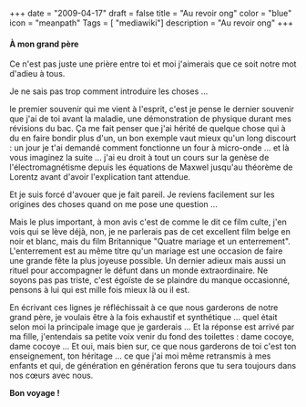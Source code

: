 +++
date = "2009-04-17"
draft = false
title = "Au revoir ong"
color = "blue"
icon = "meanpath"
Tags = [ "mediawiki"]
description = "Au revoir ong"
+++

#### À mon grand père

Ce n'est pas juste une prière entre toi et moi j'aimerais que ce soit
notre mot d'adieu à tous.

Je ne sais pas trop comment introduire les choses ...

le premier souvenir qui me vient à l'esprit, c'est je pense le dernier
souvenir que j'ai de toi avant la maladie, une démonstration de physique
durant mes révisions du bac. Ça me fait penser que j'ai hérité de
quelque chose qui à du en faire bondir plus d'un, un bon exemple vaut
mieux qu'un long discourt : un jour je t'ai demandé comment fonctionne
un four à micro-onde ... et là vous imaginez la suite ... j'ai eu droit
à tout un cours sur la genèse de l'électromagnétisme depuis les
équations de Maxwel jusqu'au théorème de Lorentz avant d'avoir
l'explication tant attendue.

Et je suis forcé d'avouer que je fait pareil. Je reviens facilement sur
les origines des choses quand on me pose une question ...

Mais le plus important, à mon avis c'est de comme le dit ce film culte,
j'en vois qui se lève déjà, non, je ne parlerais pas de cet excellent
film belge en noir et blanc, mais du film Britannique "Quatre mariage et
un enterrement". L'enterrement est au même titre qu'un mariage est une
occasion de faire une grande fête la plus joyeuse possible. Un dernier
adieux mais aussi un rituel pour accompagner le défunt dans un monde
extraordinaire. Ne soyons pas pas triste, c'est égoïste de se plaindre
du manque occasionné, pensons à lui qui est mille fois mieux là ou il
est.

En écrivant ces lignes je réfléchissait à ce que nous garderons de notre
grand père, je voulais être à la fois exhaustif et synthétique ... quel
était selon moi la principale image que je garderais ... Et la réponse
est arrivé par ma fille, j'entendais sa petite voix venir du fond des
toilettes : dame cocoye, dame cocoye ... Et oui, mais bien sur, ce que
nous garderons de toi c'est ton enseignement, ton héritage ... ce que
j'ai moi même retransmis à mes enfants et qui, de génération en
génération ferons que tu sera toujours dans nos cœurs avec nous.

**Bon voyage !**
